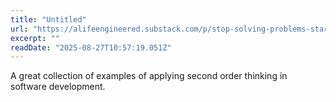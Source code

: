 ```yaml
---
title: "Untitled"
url: "https://alifeengineered.substack.com/p/stop-solving-problems-start-anticipating"
excerpt: ""
readDate: "2025-08-27T10:57:19.051Z"
---
```


A great collection of examples of applying second order thinking in software development. 
